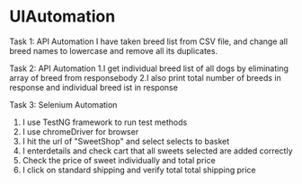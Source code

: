 # UIAutomation
Task 1: API Automation
I have taken breed list from CSV file, and change all breed names to lowercase and remove all its duplicates.

Task 2: API Automation
1.I get individual breed list of all dogs by eliminating array of breed from responsebody
2.I also print total number of breeds in response and individual breed ist in response

Task 3: Selenium Automation
1. I use TestNG framework to run test methods
2. I use chromeDriver for browser
3. I hit the url of "SweetShop" and select selects to basket
4. I enterdetails and check cart that all sweets selected are added correctly
5. Check the price of sweet individually and total price
6. I click on standard shipping and verify total total shipping price
